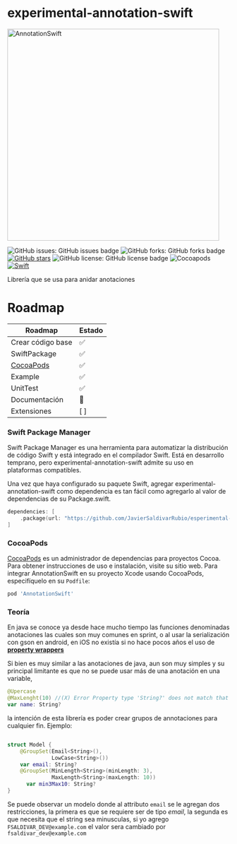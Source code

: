 # experimental-annotation-swift

<img width="480" alt="AnnotationSwift" src="https://user-images.githubusercontent.com/16517868/182271709-188b8cfb-1ac7-4e8e-b062-b3ee121bd92f.png">


![GitHub issues:	GitHub issues badge](https://img.shields.io/github/issues/fsaldivar-dev/experimental-annotation-swift)
![GitHub forks:	GitHub forks badge](https://img.shields.io/github/forks/fsaldivar-dev/experimental-annotation-swift)
[![GitHub stars](https://img.shields.io/github/stars/fsaldivar-dev/experimental-annotation-swift?style=for-the-badge)](https://github.com/fsaldivar-dev/experimental-annotation-swift/stargazers)
![GitHub license:	GitHub license badge](https://img.shields.io/github/license/fsaldivar-dev/experimental-annotation-swift)
![Cocoapods](https://img.shields.io/cocoapods/v/AnnotationSwift)
[![Swift](https://github.com/fsaldivar-dev/experimental-annotation-swift/actions/workflows/swift.yml/badge.svg)](https://github.com/fsaldivar-dev/experimental-annotation-swift/actions/workflows/swift.yml)

Librería que se usa para anidar anotaciones

# Roadmap

| Roadmap | Estado |
| ------------- | ------------- |
| Crear código base | :white_check_mark: |
| SwiftPackage | :white_check_mark: |
| [CocoaPods](https://cocoapods.org) | :white_check_mark: |
| Example | :white_check_mark: |
| UnitTest | :white_check_mark: |
| Documentación  | :rocket:  |
| Extensiones  | [ ]  |


### Swift Package Manager
Swift Package Manager es una herramienta para automatizar la distribución de código Swift y está integrado en el compilador Swift. Está en desarrollo temprano, pero experimental-annotation-swift admite su uso en plataformas compatibles.


Una vez que haya configurado su paquete Swift, agregar experimental-annotation-swift como dependencia es tan fácil como agregarlo al valor de dependencias de su Package.swift.
```swift
dependencies: [
    .package(url: "https://github.com/JavierSaldivarRubio/esperimental-annotation-swift", .upToNextMajor(from: "0.0.1"))
]
```

### CocoaPods
[CocoaPods](https://cocoapods.org) es un administrador de dependencias para proyectos Cocoa. Para obtener instrucciones de uso e instalación, visite su sitio web. Para integrar AnnotationSwift en su proyecto Xcode usando CocoaPods, especifíquelo en su `Podfile`:


```ruby
pod 'AnnotationSwift'
```



### Teoría
En java se conoce ya desde hace mucho tiempo las funciones denominadas anotaciones las cuales son muy comunes en sprint, o al usar la serialización con gson en android, en iOS no existía si no hace pocos años el uso de [**property wrappers**](https://docs.swift.org/swift-book/LanguageGuide/Properties.html#ID617)


Si bien es muy similar a las anotaciones de java, aun son muy simples y su principal limitante es que no se puede usar más de una anotación en una variable, 


```swift
@Upercase
@MaxLenght(10) //(X) Error Property type 'String?' does not match that of the 'wrappedValue' property of its wrapper type 'Email'
var name: String?
```
la intención de esta librería es poder crear grupos de annotaciones para cualquier fin.
 Ejemplo:
```swift

struct Model {
    @GroupSet(Email<String>(),
              LowCase<String>())
    var email: String?
    @GroupSet(MinLength<String>(minLength: 3),
              MaxLength<String>(maxLength: 10))
      var min3Max10: String?
}
````
Se puede observar un modelo donde al attributo `email` se le agregan dos restricciones, la primera es que se requiere ser de tipo *email*, la segunda es que necesita que el string sea minusculas, si yo agrego `FSALDIVAR_DEV@example.com` el valor sera cambiado por `fsaldivar_dev@example.com`

